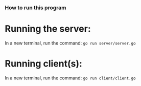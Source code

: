 ### How to run this program

# Running the server:
In a new terminal, run the command: ```go run server/server.go```

# Running client(s):
In a new terminal, run the command: ```go run client/client.go```
